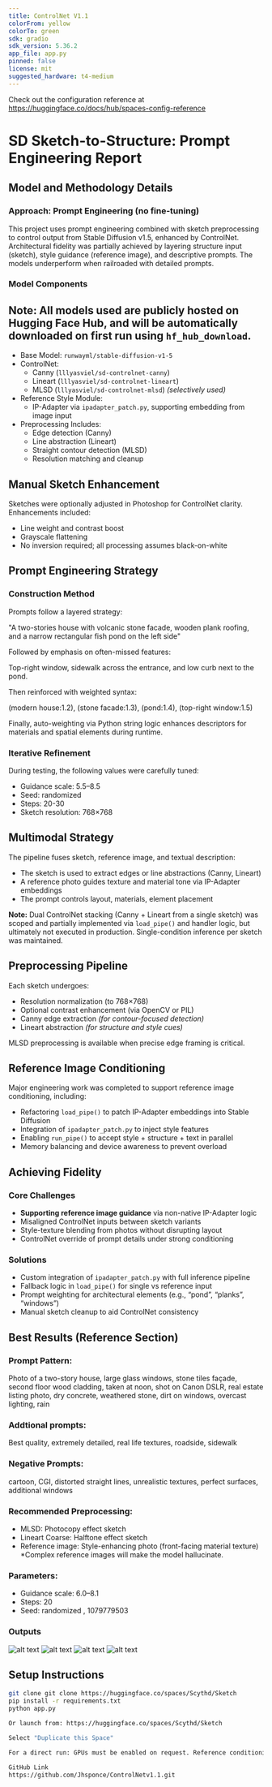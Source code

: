```yaml
---
title: ControlNet V1.1
colorFrom: yellow
colorTo: green
sdk: gradio
sdk_version: 5.36.2
app_file: app.py
pinned: false
license: mit
suggested_hardware: t4-medium
---
```


Check out the configuration reference at https://huggingface.co/docs/hub/spaces-config-reference


# SD Sketch-to-Structure: Prompt Engineering Report

## Model and Methodology Details

### Approach: Prompt Engineering (no fine-tuning)

This project uses prompt engineering combined with sketch preprocessing to control output from Stable Diffusion v1.5, enhanced by ControlNet. Architectural fidelity was partially achieved by layering structure input (sketch), style guidance (reference image), and descriptive prompts. The models underperform when railroaded with detailed prompts. 

### Model Components

## Note: All models used are publicly hosted on Hugging Face Hub, and will be automatically downloaded on first run using `hf_hub_download`.


- Base Model: `runwayml/stable-diffusion-v1-5`
- ControlNet:  
  - Canny (`lllyasviel/sd-controlnet-canny`)  
  - Lineart (`lllyasviel/sd-controlnet-lineart`)  
  - MLSD (`lllyasviel/sd-controlnet-mlsd`) *(selectively used)*
- Reference Style Module:  
  - IP-Adapter via `ipadapter_patch.py`, supporting embedding from image input
- Preprocessing Includes:
  - Edge detection (Canny)
  - Line abstraction (Lineart)
  - Straight contour detection (MLSD)
  - Resolution matching and cleanup

## Manual Sketch Enhancement

Sketches were optionally adjusted in Photoshop for ControlNet clarity. Enhancements included:

- Line weight and contrast boost
- Grayscale flattening
- No inversion required; all processing assumes black-on-white

## Prompt Engineering Strategy

### Construction Method

Prompts follow a layered strategy:

"A two-stories house with volcanic stone facade, wooden plank roofing, and a narrow rectangular fish pond on the left side"


Followed by emphasis on often-missed features:

Top-right window, sidewalk across the entrance, and low curb next to the pond.

Then reinforced with weighted syntax:

(modern house:1.2), (stone facade:1.3), (pond:1.4), (top-right window:1.5)


Finally, auto-weighting via Python string logic enhances descriptors for materials and spatial elements during runtime.

### Iterative Refinement

During testing, the following values were carefully tuned:


- Guidance scale: 5.5–8.5
- Seed: randomized
- Steps: 20-30
- Sketch resolution: 768×768

## Multimodal Strategy

The pipeline fuses sketch, reference image, and textual description:

- The sketch is used to extract edges or line abstractions (Canny, Lineart)
- A reference photo guides texture and material tone via IP-Adapter embeddings
- The prompt controls layout, materials, element placement

**Note:** Dual ControlNet stacking (Canny + Lineart from a single sketch) was scoped and partially implemented via `load_pipe()` and handler logic, but ultimately not executed in production. Single-condition inference per sketch was maintained.

## Preprocessing Pipeline

Each sketch undergoes:

- Resolution normalization (to 768×768)
- Optional contrast enhancement (via OpenCV or PIL)
- Canny edge extraction *(for contour-focused detection)*
- Lineart abstraction *(for structure and style cues)*

MLSD preprocessing is available when precise edge framing is critical.

## Reference Image Conditioning

Major engineering work was completed to support reference image conditioning, including:

- Refactoring `load_pipe()` to patch IP-Adapter embeddings into Stable Diffusion
- Integration of `ipadapter_patch.py` to inject style features
- Enabling `run_pipe()` to accept style + structure + text in parallel
- Memory balancing and device awareness to prevent overload

## Achieving Fidelity

### Core Challenges

- **Supporting reference image guidance** via non-native IP-Adapter logic
- Misaligned ControlNet inputs between sketch variants
- Style-texture blending from photos without disrupting layout
- ControlNet override of prompt details under strong conditioning

### Solutions

- Custom integration of `ipadapter_patch.py` with full inference pipeline
- Fallback logic in `load_pipe()` for single vs reference input
- Prompt weighting for architectural elements (e.g., “pond”, “planks”, “windows”)
- Manual sketch cleanup to aid ControlNet consistency


## Best Results (Reference Section)

### Prompt Pattern:

Photo of a two-story house, large glass windows, stone tiles façade, second floor wood cladding, taken at noon, shot on Canon DSLR, real estate listing photo, dry concrete, weathered stone, dirt on windows, overcast lighting, rain


### Addtional prompts:

Best quality, extremely detailed, real life textures, roadside, sidewalk

### Negative Prompts:
cartoon, CGI, distorted straight lines, unrealistic textures, perfect surfaces, additional windows

### Recommended Preprocessing:

- MLSD: Photocopy effect sketch
- Lineart Coarse: Halftone effect sketch
- Reference image: Style-enhancing photo (front-facing material texture) *Complex reference images will make the model hallucinate.


### Parameters:

- Guidance scale: 6.0–8.1
- Steps: 20
- Seed: randomized , 1079779503

### Outputs

![alt text](<outputs/image (2).png>) 
![alt text](<outputs/image (3).png>) 
![alt text](<outputs/image (4).png>) 
![alt text](outputs/image.png)

## Setup Instructions

```bash
git clone git clone https://huggingface.co/spaces/Scythd/Sketch
pip install -r requirements.txt
python app.py

Or launch from: https://huggingface.co/spaces/Scythd/Sketch

Select "Duplicate this Space"

For a direct run: GPUs must be enabled on request. Reference conditioning only functions on CUDA-enabled hardware.

GitHub Link
https://github.com/Jhsponce/ControlNetv1.1.git






